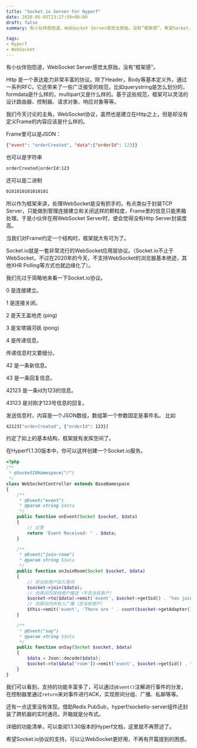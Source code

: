 ```yaml
---
title: "Socket.io Server For Hyperf"
date: 2020-05-05T23:27:59+08:00
draft: false
summary: 有小伙伴抱怨道，WebSocket Server感觉太原始，没有“框架感”。希望Socket.io协议的支持，可以让WebSocket更好用，不再有开篇提到的困惑。

tags:
- Hyperf
- WebSocket
---
```


有小伙伴抱怨道，WebSocket Server感觉太原始，没有“框架感”。

Http 是一个表达能力非常丰富的协议。除了Header，Body等基本定义外，通过一系列RFC，它还带来了一些广泛接受的规范，比如querystring是怎么划分的，formdata是什么样的，multipart又是什么样的。基于这些规范，框架可以灵活的设计路由器、控制器、请求对象、响应对象等等。

我们今天讨论的主角，WebSocket协议，虽然也是建立在Http之上，但是却没有定义Frame的内容应该是什么样的。

Frame里可以是JSON：

```json
{"event": "orderCreated", "data":{"orderId": 123}}
```

也可以是字符串

```bash
orderCreated|orderId:123
```

还可以是二进制

```bash
0101010101010101
```

所以作为框架来讲，处理WebSocket是没有抓手的。有点类似于封装TCP Server，只能做到管理连接建立和关闭这样的颗粒度，Frame里的信息只能黑箱处理。于是小伙伴在用WebSocket Server时，便会觉得没有Http Server封装度高。

当我们对Frame约定一个结构时，框架就大有可为了。

Socket.io就是一套非常流行的WebSocket应用层协议。（Socket.io不止于WebSocket，不过在2020年的今天，不支持WebSocket的浏览器基本绝迹，其他XHR Polling等方式也就边缘化了）。

我们先过于简略地来看一下Socket.io协议。

0 是连接建立。

1 是连接关闭。

2 是天王盖地虎 (ping)

3 是宝塔镇河妖 (pong)

4 是传递信息。


传递信息时又要细分。

42 是一条新信息。

43 是一条回复信息。

42123 是一条id为123的信息。

43123 是对刚才123号信息的回复。



发送信息时，内容是一个JSON数组，数组第一个参数固定是事件名。
比如
```bash
42123["orderCreated", {"orderId": 123}]
```

约定了如上的基本结构，框架就有发挥空间了。

在Hyperf1.1.30版本中，你可以这样创建一个Socket.io服务。

```php
<?php
/**
 * @SocketIONamespace("/")
 */
class WebSocketController extends BaseNamespace
{
    /**
     * @Event("event")
     * @param string $data
     */
    public function onEvent(Socket $socket, $data)
    {
        // 应答
        return 'Event Received: ' . $data;
    }

    /**
     * @Event("join-room")
     * @param string $data
     */
    public function onJoinRoom(Socket $socket, $data)
    {
        // 将当前用户加入房间
        $socket->join($data);
        // 向房间内其他用户推送（不含当前用户）
        $socket->to($data)->emit('event', $socket->getSid() . "has joined {$data}");
        // 向房间内所有人广播（含当前用户）
        $this->emit('event', 'There are ' . count($socket->getAdapter()->clients($data)) . " players in {$data}");
    }

    /**
     * @Event("say")
     * @param string $data
     */
    public function onSay(Socket $socket, $data)
    {
        $data = Json::decode($data);
        $socket->to($data['room'])->emit('event', $socket->getSid() . " say: {$data['message']}");
    }
}
```

我们可以看到，支持的功能丰富多了，可以通过`@Event()`注解进行事件的分发，在控制器里通过`return`来对事件进行ACK，实现房间分组、广播、私聊等等。

还有一点这里没有体现。借助Redis PubSub，hyperf/socketio-server组件还封装了跨机器的实时通讯，开箱就是分布式。

详细的功能清单，可以查阅1.1.30版本的Hyperf文档，这里就不再赘述了。

希望Socket.io协议的支持，可以让WebSocket更好用，不再有开篇提到的困惑。
